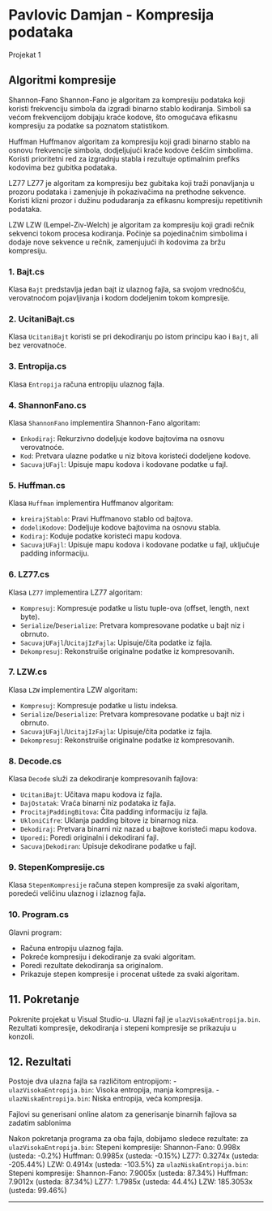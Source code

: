 ﻿# Pavlovic Damjan - Kompresija podataka

Projekat 1
## Algoritmi kompresije
Shannon-Fano
Shannon-Fano je algoritam za kompresiju podataka koji koristi frekvenciju simbola da izgradi binarno stablo kodiranja. Simboli sa većom frekvencijom dobijaju kraće kodove, što omogućava efikasnu kompresiju za podatke sa poznatom statistikom.

Huffman
Huffmanov algoritam za kompresiju koji gradi binarno stablo na osnovu frekvencije simbola, dodjeljujući kraće kodove češćim simbolima. Koristi prioritetni red za izgradnju stabla i rezultuje optimalnim prefiks kodovima bez gubitka podataka.

LZ77
LZ77 je algoritam za kompresiju bez gubitaka koji traži ponavljanja u prozoru podataka i zamenjuje ih pokazivačima na prethodne sekvence. Koristi klizni prozor i dužinu podudaranja za efikasnu kompresiju repetitivnih podataka.

LZW
LZW (Lempel-Ziv-Welch) je algoritam za kompresiju koji gradi rečnik sekvenci tokom procesa kodiranja. Počinje sa pojedinačnim simbolima i dodaje nove sekvence u rečnik, zamenjujući ih kodovima za bržu kompresiju.

### 1. Bajt.cs
Klasa `Bajt` predstavlja jedan bajt iz ulaznog fajla, sa svojom vrednošću, verovatnoćom pojavljivanja i kodom dodeljenim tokom kompresije.

### 2. UcitaniBajt.cs
Klasa `UcitaniBajt` koristi se pri dekodiranju po istom principu kao i `Bajt`, ali bez verovatnoće.

### 3. Entropija.cs
Klasa `Entropija` računa entropiju ulaznog fajla.

### 4. ShannonFano.cs
Klasa `ShannonFano` implementira Shannon-Fano algoritam:
- `Enkodiraj`: Rekurzivno dodeljuje kodove bajtovima na osnovu verovatnoće.
- `Kod`: Pretvara ulazne podatke u niz bitova koristeći dodeljene kodove.
- `SacuvajUFajl`: Upisuje mapu kodova i kodovane podatke u fajl.

### 5. Huffman.cs
Klasa `Huffman` implementira Huffmanov algoritam:
- `kreirajStablo`: Pravi Huffmanovo stablo od bajtova.
- `dodeliKodove`: Dodeljuje kodove bajtovima na osnovu stabla.
- `Kodiraj`: Koduje podatke koristeći mapu kodova.
- `SacuvajUFajl`: Upisuje mapu kodova i kodovane podatke u fajl, uključuje padding informaciju.

### 6. LZ77.cs
Klasa `LZ77` implementira LZ77 algoritam:
- `Kompresuj`: Kompresuje podatke u listu tuple-ova (offset, length, next byte).
- `Serialize`/`Deserialize`: Pretvara kompresovane podatke u bajt niz i obrnuto.
- `SacuvajUFajl`/`UcitajIzFajla`: Upisuje/čita podatke iz fajla.
- `Dekompresuj`: Rekonstruiše originalne podatke iz kompresovanih.

### 7. LZW.cs
Klasa `LZW` implementira LZW algoritam:
- `Kompresuj`: Kompresuje podatke u listu indeksa.
- `Serialize`/`Deserialize`: Pretvara kompresovane podatke u bajt niz i obrnuto.
- `SacuvajUFajl`/`UcitajIzFajla`: Upisuje/čita podatke iz fajla.
- `Dekompresuj`: Rekonstruiše originalne podatke iz kompresovanih.

### 8. Decode.cs
Klasa `Decode` služi za dekodiranje kompresovanih fajlova:
- `UcitaniBajt`: Učitava mapu kodova iz fajla.
- `DajOstatak`: Vraća binarni niz podataka iz fajla.
- `ProcitajPaddingBitova`: Čita padding informaciju iz fajla.
- `UkloniCifre`: Uklanja padding bitove iz binarnog niza.
- `Dekodiraj`: Pretvara binarni niz nazad u bajtove koristeći mapu kodova.
- `Uporedi`: Poredi originalni i dekodirani fajl.
- `SacuvajDekodiran`: Upisuje dekodirane podatke u fajl.

### 9. StepenKompresije.cs
Klasa `StepenKompresije` računa stepen kompresije za svaki algoritam, poredeći veličinu ulaznog i izlaznog fajla.

### 10. Program.cs
Glavni program:
- Računa entropiju ulaznog fajla.
- Pokreće kompresiju i dekodiranje za svaki algoritam.
- Poredi rezultate dekodiranja sa originalom.
- Prikazuje stepen kompresije i procenat uštede za svaki algoritam.

## 11. Pokretanje
Pokrenite projekat u Visual Studio-u. Ulazni fajl je `ulazVisokaEntropija.bin`. Rezultati kompresije, dekodiranja i stepeni kompresije se prikazuju u konzoli.

## 12. Rezultati
Postoje dva ulazna fajla sa različitom entropijom:
	- `ulazVisokaEntropija.bin`: Visoka entropija, manja kompresija.
	- `ulazNiskaEntropija.bin`: Niska entropija, veća kompresija.

Fajlovi su generisani online alatom za generisanje binarnih fajlova sa zadatim sablonima

Nakon pokretanja programa za oba fajla, dobijamo sledece rezultate:
za `ulazVisokaEntropija.bin`:
	Stepeni kompresije:
	Shannon-Fano: 0.998x (usteda: -0.2%)
	Huffman:      0.9985x (usteda: -0.15%)
	LZ77:         0.3274x (usteda: -205.44%)
	LZW:          0.4914x (usteda: -103.5%)
za `ulazNiskaEntropija.bin`:
	Stepeni kompresije:
	Shannon-Fano: 7.9005x (usteda: 87.34%)
	Huffman:      7.9012x (usteda: 87.34%)
	LZ77:         1.7985x (usteda: 44.4%)
	LZW:          185.3053x (usteda: 99.46%)
	



---